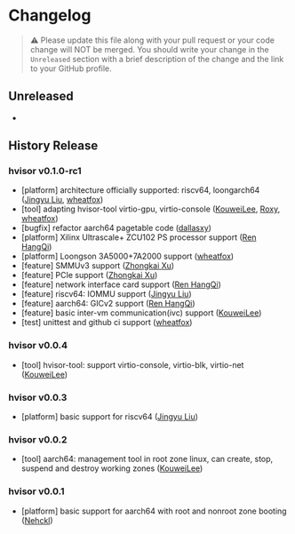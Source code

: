 # Changelog

> ⚠️ Please update this file along with your pull request or your code change will NOT be merged. You should write your change in the `Unreleased` section with a brief description of the change and the link to your GitHub profile.

## Unreleased

- 

## History Release

### hvisor v0.1.0-rc1

- [platform] architecture officially supported: riscv64, loongarch64 ([Jingyu Liu](https://github.com/liulog), [wheatfox](https://github.com/enkerewpo))
- [tool] adapting hvisor-tool virtio-gpu, virtio-console ([KouweiLee](https://github.com/KouweiLee), [Roxy](https://github.com/Misaka19986), [wheatfox](https://github.com/enkerewpo))
- [bugfix] refactor aarch64 pagetable code ([dallasxy](https://github.com/dallasxy))
- [platform] Xilinx Ultrascale+ ZCU102 PS processor support ([Ren HangQi](https://github.com/ForeverYolo))
- [platform] Loongson 3A5000+7A2000 support ([wheatfox](httpshttps://github.com/enkerewpo))
- [feature] SMMUv3 support ([Zhongkai Xu](https://github.com/ZhongkaiXu))
- [feature] PCIe support ([Zhongkai Xu](https://github.com/ZhongkaiXu))
- [feature] network interface card support ([Ren HangQi](https://github.com/ForeverYolo))
- [feature] riscv64: IOMMU support ([Jingyu Liu](https://github.com/liulog))
- [feature] aarch64: GICv2 support ([Ren HangQi](https://github.com/ForeverYolo))
- [feature] basic inter-vm communication(ivc) support ([KouweiLee](https://github.com/KouweiLee))
- [test] unittest and github ci support ([wheatfox](https://github.com/enkerewpo))

### hvisor v0.0.4

- [tool] hvisor-tool: support virtio-console, virtio-blk, virtio-net ([KouweiLee](https://github.com/KouweiLee))

### hvisor v0.0.3

- [platform] basic support for riscv64 ([Jingyu Liu](https://github.com/liulog))

### hvisor v0.0.2

- [tool] aarch64: management tool in root zone linux, can create, stop, suspend and destroy working zones ([KouweiLee](https://github.com/KouweiLee))

### hvisor v0.0.1

- [platform] basic support for aarch64 with root and nonroot zone booting ([Nehckl](https://github.com/Inquisitor-201))